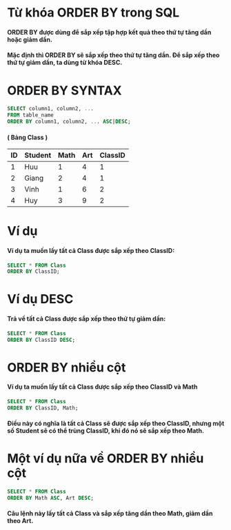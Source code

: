 # Từ khóa ORDER BY trong SQL
#### ORDER BY được dùng để sắp xếp tập hợp kết quả theo thứ tự tăng dần hoặc giảm dần.
#### Mặc định thì ORDER BY sẽ sắp xếp theo thứ tự tăng dần. Để sắp xếp theo thứ tự giảm dần, ta dùng từ khóa DESC.

# ORDER BY SYNTAX
```sql
SELECT column1, column2, ...
FROM table_name
ORDER BY column1, column2, ... ASC|DESC;
```

#### ( Bảng Class )
|ID         | Student    | Math         | Art           |ClassID|
|-----------| -----------| -----------  | -----------   |-----------|
|   1       | Huu        |      1       |      4        |1|
| 2         | Giang      |      2       |      4        |1|
| 3         | Vinh       |      1       |      6        |2| 
| 4         | Huy        |      3       |      9        |2|

# Ví dụ
#### Ví dụ ta muốn lấy tất cả Class được sắp xếp theo ClassID:
```sql
SELECT * FROM Class
ORDER BY ClassID;
```

# Ví dụ DESC
#### Trả về tất cả Class được sắp xếp theo thứ tự giảm dần: 
```sql
SELECT * FROM Class
ORDER BY ClassID DESC;
```

# ORDER BY nhiều cột
#### Ví dụ ta muốn lấy tất cả Class được sắp xếp theo ClassID và Math
```sql
SELECT * FROM Class
ORDER BY ClassID, Math;
```
#### Điều này có nghĩa là tất cả Class sẽ được sắp xếp theo ClassID, nhưng một số Student sẽ có thể trùng ClassID, khi đó nó sẽ sắp xếp theo Math.

# Một ví dụ nữa về ORDER BY nhiều cột

```sql
SELECT * FROM Class
ORDER BY Math ASC, Art DESC;
```
#### Câu lệnh này lấy tất cả Class và sắp xếp tăng dần theo Math, giảm dần theo Art.
